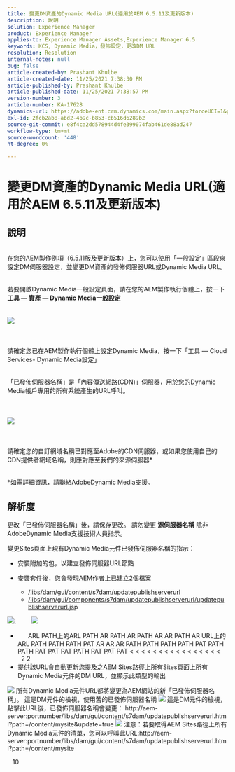```yaml
---
title: 變更DM資產的Dynamic Media URL(適用於AEM 6.5.11及更新版本)
description: 說明
solution: Experience Manager
product: Experience Manager
applies-to: Experience Manager Assets,Experience Manager 6.5
keywords: KCS, Dynamic Media，發佈設定，更改DM URL
resolution: Resolution
internal-notes: null
bug: false
article-created-by: Prashant Khulbe
article-created-date: 11/25/2021 7:38:30 PM
article-published-by: Prashant Khulbe
article-published-date: 11/25/2021 7:38:57 PM
version-number: 3
article-number: KA-17628
dynamics-url: https://adobe-ent.crm.dynamics.com/main.aspx?forceUCI=1&pagetype=entityrecord&etn=knowledgearticle&id=98388241-274e-ec11-8c62-00224804e5cb
exl-id: 2fcb2ab8-abd2-4b9c-b853-cb516d6289b2
source-git-commit: e8f4ca2dd578944d4fe399074fab461de88ad247
workflow-type: tm+mt
source-wordcount: '448'
ht-degree: 0%

---
```


# 變更DM資產的Dynamic Media URL(適用於AEM 6.5.11及更新版本)

## 說明

<br>在您的AEM製作例項（6.5.11版及更新版本）上，您可以使用「一般設定」區段來設定DM伺服器設定，並變更DM資產的發佈伺服器URL或Dynamic Media URL。

<br>若要開啟Dynamic Media一般設定頁面，請在您的AEM製作執行個體上，按一下 <b>工具 — 資產 — Dynamic Media一般設定</b>
<br> <br><br>![](assets/___99388241-274e-ec11-8c62-00224804e5cb___.png)<br><br> <br><br>請確定您已在AEM製作執行個體上設定Dynamic Media，按一下「工具 — Cloud Services- Dynamic Media設定」

<br>「已發佈伺服器名稱」是「內容傳送網路(CDN)」伺服器，用於您的Dynamic Media帳戶專用的所有系統產生的URL呼叫。<br><br> <br><br>![](assets/___9c388241-274e-ec11-8c62-00224804e5cb___.png)<br><br> <br><br>請確定您的自訂網域名稱已對應至Adobe的CDN伺服器，或如果您使用自己的CDN提供者網域名稱，則應對應至我們的來源伺服器\*

<br>\*如需詳細資訊，請聯絡AdobeDynamic Media支援。 <br>

## 解析度


更改「已發佈伺服器名稱」後，請保存更改。 請勿變更 <b>源伺服器名稱</b> 除非AdobeDynamic Media支援技術人員指示。

變更Sites頁面上現有Dynamic Media元件已發佈伺服器名稱的指示：

- 安裝附加的包，以建立發佈伺服器URL節點
- 安裝套件後，您會發現AEM作者上已建立2個檔案

   - [/libs/dam/gui/content/s7dam/updatepublishserverurl](http://vgaur-wx-1:4502/crx/de/index.jsp#/crx.default/jcr%3aroot/libs/dam/gui/content/s7dam/updatepublishserverurl "檢視路徑(CRXDE Lite)")
   - [/libs/dam/gui/components/s7dam/updatepublishserverurl/updatepublishserverurl.js](http://vgaur-wx-1:4502/crx/de/index.jsp#/crx.default/jcr%3aroot/libs/dam/gui/components/s7dam/updatepublishserverurl/updatepublishserverurl.jsp "檢視路徑(CRXDE Lite)")p


![](assets/d326656d-3f49-ec11-8c62-000d3a5cbc3f.png).         ![](assets/20fc6673-3f49-ec11-8c62-000d3a5cbc3f.png)

- &#x200B;&#x200B; &#x200B; &#x200B; &#x200B; &#x200B; &#x200B; ARL PATH上的ARL PATH AR PATH AR PATH AR AR PATH AR URL上的ARL PATH PATH PATH PAT AR AR AR PATH PATH PATH PATH PAT PATH PATH PAT PAT  PAT PATH PAT   PAT           PAT &lt;  &lt;   &lt; &lt; &lt; &lt; &lt; &lt; &lt; &lt; &lt; &lt; &lt; &lt; &lt; &lt;&#x200B; &#x200B; &#x200B; &#x200B; &#x200B; &#x200B; &#x200B;    2  2 
- 提供該URL會自動更新您提及之AEM Sites路徑上所有Sites頁面上所有Dynamic Media元件的DM URL，並顯示此類型的輸出


![](assets/12ef597f-3f49-ec11-8c62-000d3a5cbc3f.png)
所有Dynamic Media元件URL都將變更為AEM網站的新「已發佈伺服器名稱」。
這是DM元件的檢視，使用舊的已發佈伺服器名稱
![](assets/59f64ca5-4049-ec11-8c62-000d3a5cbc3f.png)
這是DM元件的檢視，點擊此URL後，已發佈伺服器名稱會變更： http://aem-server:portnumber/libs/dam/gui/content/s7dam/updatepublishserverurl.html?path=/content/mysite&amp;update=true
![](assets/7a7449b1-4049-ec11-8c62-000d3a5cbc3f.png)
注意：若要取得AEM Sites路徑上所有Dynamic Media元件的清單，您可以呼叫此URL:http://aem-server:portnumber/libs/dam/gui/content/s7dam/updatepublishserverurl.html?path=/content/mysite

&#x200B;&#x200B;&#x200B;&#x200B;&#x200B; &#x200B; &#x200B;  10
